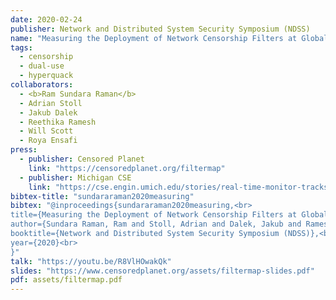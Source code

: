 ```yaml
---
date: 2020-02-24
publisher: Network and Distributed System Security Symposium (NDSS)
name: "Measuring the Deployment of Network Censorship Filters at Global Scale"
tags:
  - censorship
  - dual-use
  - hyperquack
collaborators:
  - <b>Ram Sundara Raman</b>
  - Adrian Stoll
  - Jakub Dalek
  - Reethika Ramesh
  - Will Scott
  - Roya Ensafi
press:
  - publisher: Censored Planet
    link: "https://censoredplanet.org/filtermap"
  - publisher: Michigan CSE
    link: "https://cse.engin.umich.edu/stories/real-time-monitor-tracks-the-growing-use-of-network-filters-for-censorship"
bibtex-title: "sundararaman2020measuring"
bibtex: "@inproceedings{sundararaman2020measuring,<br>
title={Measuring the Deployment of Network Censorship Filters at Global Scale},<br>
author={Sundara Raman, Ram and Stoll, Adrian and Dalek, Jakub and Ramesh, Reethika and Scott, Will and Ensafi, Roya},<br>
booktitle={Network and Distributed System Security Symposium (NDSS)},<br>
year={2020}<br>
}"
talk: "https://youtu.be/R8VlHOwakQk"
slides: "https://www.censoredplanet.org/assets/filtermap-slides.pdf"
pdf: assets/filtermap.pdf
---
```

